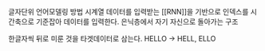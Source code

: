 글자단위 언어모델링 방법
시계열 데이터를 입력받는 [[RNN]]을 기반으로 인덱스를 시간축으로 기준잡아 데이터를 입력한다.
은닉층에서 자기 자신으로 돌아가는 구조

한글자씩 뒤로 미룬 것을 타겟데이터로 삼는다.
HELLO -> HELL, ELLO


